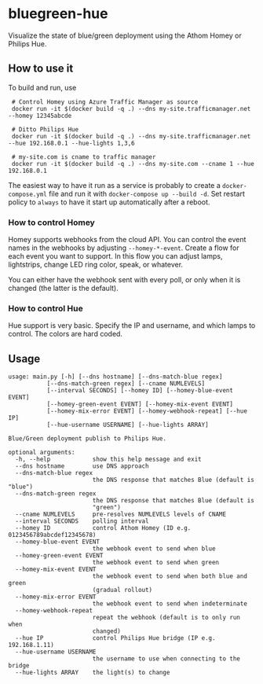 # bluegreen-hue

Visualize the state of blue/green deployment using the Athom Homey or Philips Hue.


## How to use it

To build and run, use


     # Control Homey using Azure Traffic Manager as source
     docker run -it $(docker build -q .) --dns my-site.trafficmanager.net --homey 12345abcde

     # Ditto Philips Hue
     docker run -it $(docker build -q .) --dns my-site.trafficmanager.net --hue 192.168.0.1 --hue-lights 1,3,6

     # my-site.com is cname to traffic manager
     docker run -it $(docker build -q .) --dns my-site.com --cname 1 --hue 192.168.0.1

The easiest way to have it run as a service is probably to create a `docker-compose.yml` file and run it with `docker-compose up --build -d`. Set restart policy to `always` to have it start up automatically after a reboot.

### How to control Homey

Homey supports webhooks from the cloud API. You can control the event names in the webhooks by adjusting `--homey-*-event`. Create a flow for each event you want to support. In this flow you can adjust lamps, lightstrips, change LED ring color, speak, or whatever.

You can either have the webhook sent with every poll, or only when it is changed (the latter is the default).

### How to control Hue

Hue support is very basic. Specify the IP and username, and which lamps to control. The colors are hard coded.

## Usage

    usage: main.py [-h] [--dns hostname] [--dns-match-blue regex]
               [--dns-match-green regex] [--cname NUMLEVELS]
               [--interval SECONDS] [--homey ID] [--homey-blue-event EVENT]
               [--homey-green-event EVENT] [--homey-mix-event EVENT]
               [--homey-mix-error EVENT] [--homey-webhook-repeat] [--hue IP]
               [--hue-username USERNAME] [--hue-lights ARRAY]

    Blue/Green deployment publish to Philips Hue.

    optional arguments:
      -h, --help            show this help message and exit
      --dns hostname        use DNS approach
      --dns-match-blue regex
                            the DNS response that matches Blue (default is "blue")
      --dns-match-green regex
                            the DNS response that matches Blue (default is
                            "green")
      --cname NUMLEVELS     pre-resolves NUMLEVELS levels of CNAME
      --interval SECONDS    polling interval
      --homey ID            control Athom Homey (ID e.g. 0123456789abcdef12345678)
      --homey-blue-event EVENT
                            the webhook event to send when blue
      --homey-green-event EVENT
                            the webhook event to send when green
      --homey-mix-event EVENT
                            the webhook event to send when both blue and green
                            (gradual rollout)
      --homey-mix-error EVENT
                            the webhook event to send when indeterminate
      --homey-webhook-repeat
                            repeat the webhook (default is to only run when
                            changed)
      --hue IP              control Philips Hue bridge (IP e.g. 192.168.1.11)
      --hue-username USERNAME
                            the username to use when connecting to the bridge
      --hue-lights ARRAY    the light(s) to change
